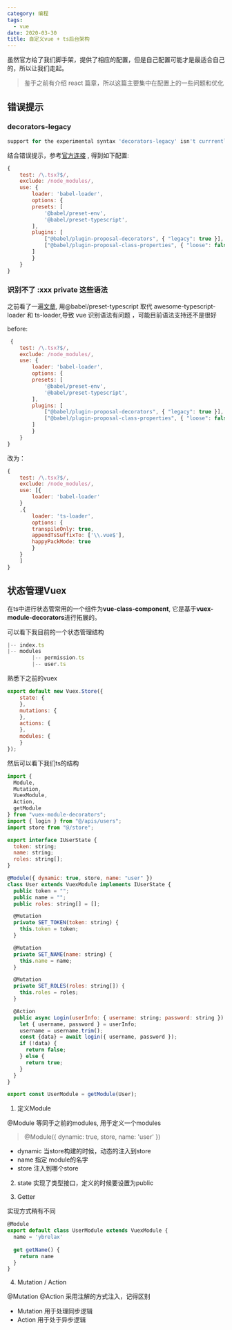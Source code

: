 ```yaml
---
category: 编程
tags:
  - vue
date: 2020-03-30
title: 自定义vue + ts后台架构
---
```


虽然官方给了我们脚手架，提供了相应的配置，但是自己配置可能才是最适合自己的，所以让我们走起。

<!--more-->

> 鉴于之前有介绍 react 篇章，所以这篇主要集中在配置上的一些问题和优化

## 错误提示

### decorators-legacy

```js
support for the experimental syntax 'decorators-legacy' isn't currrently enabled
```

结合错误提示，参考[官方连接](https://babeljs.io/docs/en/babel-plugin-proposal-decorators) , 得到如下配置:

```js
{
    test: /\.tsx?$/,
    exclude: /node_modules/,
    use: {
        loader: 'babel-loader',
        options: {
        presets: [
            '@babel/preset-env',
            '@babel/preset-typescript',
        ],
        plugins: [
            ["@babel/plugin-proposal-decorators", { "legacy": true }],
            ["@babel/plugin-proposal-class-properties", { "loose": false }]
        ]
        }
    }
}
```

### 识别不了 :xxx private 这些语法

之前看了一遍[文章](https://www.bbsmax.com/A/l1dyZbrGze/), 用@babel/preset-typescript 取代 awesome-typescript-loader 和 ts-loader,导致 vue 识别语法有问题
，可能目前语法支持还不是很好

before:

```js
 {
    test: /\.tsx?$/,
    exclude: /node_modules/,
    use: {
        loader: 'babel-loader',
        options: {
        presets: [
            '@babel/preset-env',
            '@babel/preset-typescript',
        ],
        plugins: [
            ["@babel/plugin-proposal-decorators", { "legacy": true }],
            ["@babel/plugin-proposal-class-properties", { "loose": false }]
        ]
        }
    }
}
```

改为：

```js
{
    test: /\.tsx?$/,
    exclude: /node_modules/,
    use: [{
        loader: 'babel-loader'
    }
    ,{
        loader: 'ts-loader',
        options: {
        transpileOnly: true,
        appendTsSuffixTo: ['\\.vue$'],
        happyPackMode: true
        }
    }
    ]
}
```

## 状态管理Vuex

在ts中进行状态管常用的一个组件为**vue-class-component**, 它是基于**vuex-module-decorators**进行拓展的。

可以看下我目前的一个状态管理结构
```js
|-- index.ts
|-- modules
        |-- permission.ts
        |-- user.ts
```
熟悉下之前的vuex
```js
export default new Vuex.Store({
    state: {
    },
    mutations: {
    },
    actions: {
    },
    modules: {
    }
});
```

然后可以看下我们ts的结构
```js
import {
  Module,
  Mutation,
  VuexModule,
  Action,
  getModule
} from "vuex-module-decorators";
import { login } from "@/apis/users";
import store from "@/store";

export interface IUserState {
  token: string;
  name: string;
  roles: string[];
}

@Module({ dynamic: true, store, name: "user" })
class User extends VuexModule implements IUserState {
  public token = "";
  public name = "";
  public roles: string[] = [];

  @Mutation
  private SET_TOKEN(token: string) {
    this.token = token;
  }

  @Mutation
  private SET_NAME(name: string) {
    this.name = name;
  }

  @Mutation
  private SET_ROLES(roles: string[]) {
    this.roles = roles;
  }

  @Action
  public async Login(userInfo: { username: string; password: string }) {
    let { username, password } = userInfo;
    username = username.trim();
    const {data} = await login({ username, password });
    if (!data) {
      return false;
    } else {
      return true;
    }
  }
}

export const UserModule = getModule(User);
```
1. 定义Module

 @Module 等同于之前的modules, 用于定义一个modules

> @Module({ dynamic: true, store, name: 'user' })
* dynamic 当store构建的时候，动态的注入到store
* name 指定 module的名字
* store 注入到哪个store

2. state
实现了类型接口，定义的时候要设置为public

3. Getter

实现方式稍有不同
```ts
@Module
export default class UserModule extends VuexModule {
  name = 'ybrelax'
  
  get getName() {
    return name
  }
}
```
4. Mutation / Action

@Mutation @Action 采用注解的方式注入，记得区别
* Mutation 用于处理同步逻辑
* Action 用于处于异步逻辑

